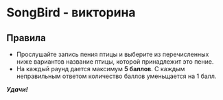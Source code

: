 # SongBird - викторина

## Правила

- Прослушайте запись пения птицы и выберите из перечисленных ниже вариантов название птицы, которой принадлежит это пение.
- На каждый раунд дается максимум **5 баллов**. С каждым неправильным ответом количество баллов уменьщается на 1 балл.

**_Удачи!_**
